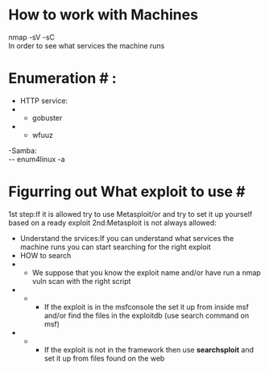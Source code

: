 # How to work with Machines #

nmap -sV -sC <machine ip><br>
In order to see what services the machine runs<br>

# Enumeration # :

- HTTP service:<br>
- - gobuster<br>
- - wfuuz<br>

-Samba:<br>
-- enum4linux -a <machine ip>

# Figurring out What exploit to use #<br>

1st step:If it is allowed try to use Metasploit/or and try to set it  up yourself based on a ready exploit
2nd:Metasploit is not always allowed:<br>
  - Understand the srvices:If you can understand what services the machine runs you can start searching for the right exploit
  - HOW to search 
  - - We suppose that you know the exploit name and/or have run a nmap vuln scan with the right script
  - - - If the exploit is in the msfconsole the set it up from inside msf and/or find the files in the exploitdb (use search command on msf)
  - - - If the exploit is not in the framework then use <b>searchsploit</b> and set it up from files found on the web
